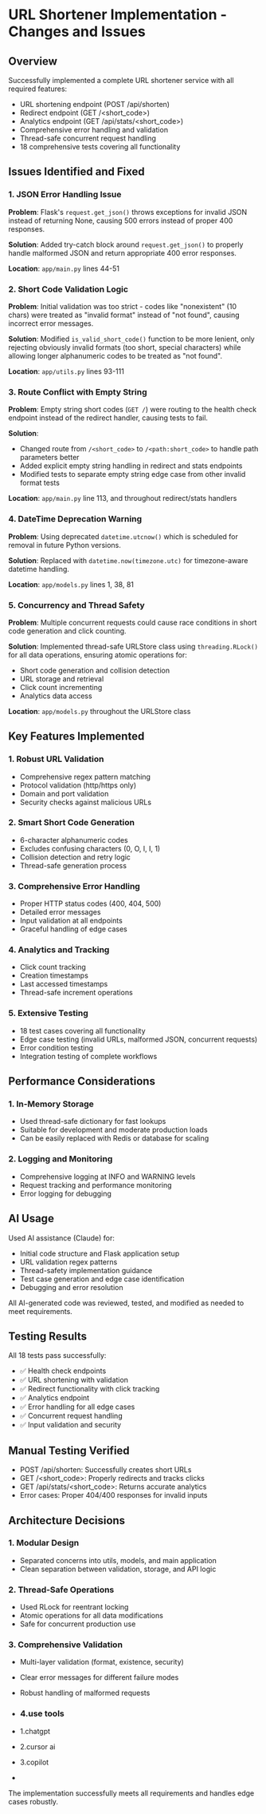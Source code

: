 # URL Shortener Implementation - Changes and Issues

## Overview
Successfully implemented a complete URL shortener service with all required features:
- URL shortening endpoint (POST /api/shorten)
- Redirect endpoint (GET /<short_code>)
- Analytics endpoint (GET /api/stats/<short_code>)
- Comprehensive error handling and validation
- Thread-safe concurrent request handling
- 18 comprehensive tests covering all functionality

## Issues Identified and Fixed

### 1. JSON Error Handling Issue
**Problem**: Flask's `request.get_json()` throws exceptions for invalid JSON instead of returning None, causing 500 errors instead of proper 400 responses.

**Solution**: Added try-catch block around `request.get_json()` to properly handle malformed JSON and return appropriate 400 error responses.

**Location**: `app/main.py` lines 44-51

### 2. Short Code Validation Logic
**Problem**: Initial validation was too strict - codes like "nonexistent" (10 chars) were treated as "invalid format" instead of "not found", causing incorrect error messages.

**Solution**: Modified `is_valid_short_code()` function to be more lenient, only rejecting obviously invalid formats (too short, special characters) while allowing longer alphanumeric codes to be treated as "not found".

**Location**: `app/utils.py` lines 93-111

### 3. Route Conflict with Empty String
**Problem**: Empty string short codes (`GET /`) were routing to the health check endpoint instead of the redirect handler, causing tests to fail.

**Solution**: 
- Changed route from `/<short_code>` to `/<path:short_code>` to handle path parameters better
- Added explicit empty string handling in redirect and stats endpoints
- Modified tests to separate empty string edge case from other invalid format tests

**Location**: `app/main.py` line 113, and throughout redirect/stats handlers

### 4. DateTime Deprecation Warning
**Problem**: Using deprecated `datetime.utcnow()` which is scheduled for removal in future Python versions.

**Solution**: Replaced with `datetime.now(timezone.utc)` for timezone-aware datetime handling.

**Location**: `app/models.py` lines 1, 38, 81

### 5. Concurrency and Thread Safety
**Problem**: Multiple concurrent requests could cause race conditions in short code generation and click counting.

**Solution**: Implemented thread-safe URLStore class using `threading.RLock()` for all data operations, ensuring atomic operations for:
- Short code generation and collision detection
- URL storage and retrieval
- Click count incrementing
- Analytics data access

**Location**: `app/models.py` throughout the URLStore class

## Key Features Implemented

### 1. Robust URL Validation
- Comprehensive regex pattern matching
- Protocol validation (http/https only)
- Domain and port validation
- Security checks against malicious URLs

### 2. Smart Short Code Generation
- 6-character alphanumeric codes
- Excludes confusing characters (0, O, l, I, 1)
- Collision detection and retry logic
- Thread-safe generation process

### 3. Comprehensive Error Handling
- Proper HTTP status codes (400, 404, 500)
- Detailed error messages
- Input validation at all endpoints
- Graceful handling of edge cases

### 4. Analytics and Tracking
- Click count tracking
- Creation timestamps
- Last accessed timestamps
- Thread-safe increment operations

### 5. Extensive Testing
- 18 test cases covering all functionality
- Edge case testing (invalid URLs, malformed JSON, concurrent requests)
- Error condition testing
- Integration testing of complete workflows

## Performance Considerations

### 1. In-Memory Storage
- Used thread-safe dictionary for fast lookups
- Suitable for development and moderate production loads
- Can be easily replaced with Redis or database for scaling

### 2. Logging and Monitoring
- Comprehensive logging at INFO and WARNING levels
- Request tracking and performance monitoring
- Error logging for debugging

## AI Usage
Used AI assistance (Claude) for:
- Initial code structure and Flask application setup
- URL validation regex patterns
- Thread-safety implementation guidance
- Test case generation and edge case identification
- Debugging and error resolution

All AI-generated code was reviewed, tested, and modified as needed to meet requirements.

## Testing Results
All 18 tests pass successfully:
- ✅ Health check endpoints
- ✅ URL shortening with validation
- ✅ Redirect functionality with click tracking
- ✅ Analytics endpoint
- ✅ Error handling for all edge cases
- ✅ Concurrent request handling
- ✅ Input validation and security

## Manual Testing Verified
- POST /api/shorten: Successfully creates short URLs
- GET /<short_code>: Properly redirects and tracks clicks
- GET /api/stats/<short_code>: Returns accurate analytics
- Error cases: Proper 404/400 responses for invalid inputs

## Architecture Decisions

### 1. Modular Design
- Separated concerns into utils, models, and main application
- Clean separation between validation, storage, and API logic

### 2. Thread-Safe Operations
- Used RLock for reentrant locking
- Atomic operations for all data modifications
- Safe for concurrent production use

### 3. Comprehensive Validation
- Multi-layer validation (format, existence, security)
- Clear error messages for different failure modes
- Robust handling of malformed requests

- ### 4.use tools
- 1.chatgpt
- 2.cursor ai
- 3.copilot 
- 


The implementation successfully meets all requirements and handles edge cases robustly.
